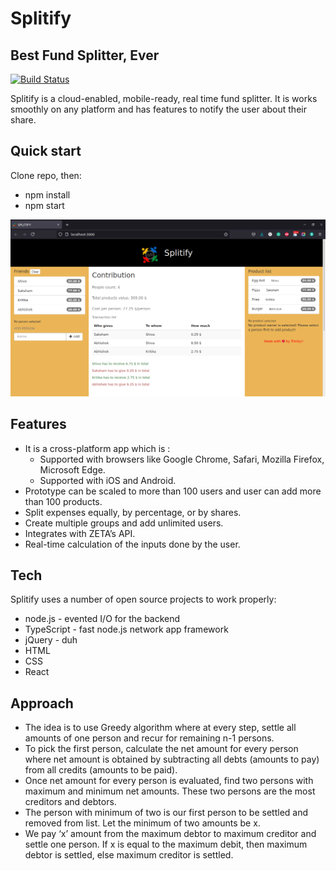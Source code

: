 # Splitify
## Best Fund Splitter, Ever


[![Build Status](https://travis-ci.org/joemccann/dillinger.svg?branch=master)](https://travis-ci.org/joemccann/dillinger)

Splitify is a cloud-enabled, mobile-ready, real time fund splitter. It is works smoothly on any platform and has features to notify the user about their share.

## Quick start

Clone repo, then:
- npm install
- npm start

![Alt text](WebApp.png?raw=true "Prototype on Web")

## Features
- It is a cross-platform app which is :
  - Supported with browsers like Google Chrome, Safari, Mozilla Firefox, Microsoft Edge.
  - Supported with iOS and Android.
- Prototype can be scaled to more than 100 users and user can add more than 100 products.
- Split expenses equally, by percentage, or by shares.
- Create multiple groups and add unlimited users.
- Integrates with ZETA’s API.
- Real-time calculation of the inputs done by the user.

## Tech

Splitify uses a number of open source projects to work properly:

- node.js - evented I/O for the backend
- TypeScript - fast node.js network app framework
- jQuery - duh
- HTML
- CSS
- React

## Approach
- The idea is to use Greedy algorithm where at every step, settle all amounts of one person and recur for remaining n-1 persons. 
- To pick the first person, calculate the net amount for every person where net amount is obtained by subtracting all debts (amounts to pay) from all credits (amounts to be paid).
- Once net amount for every person is evaluated, find two persons with maximum and minimum net amounts. These two persons are the most creditors and debtors.
- The person with minimum of two is our first person to be settled and removed from list. Let the minimum of two amounts be x. 
- We pay ‘x’ amount from the maximum debtor to maximum creditor and settle one person. If x is equal to the maximum debit, then maximum debtor is settled, else maximum creditor is settled.
